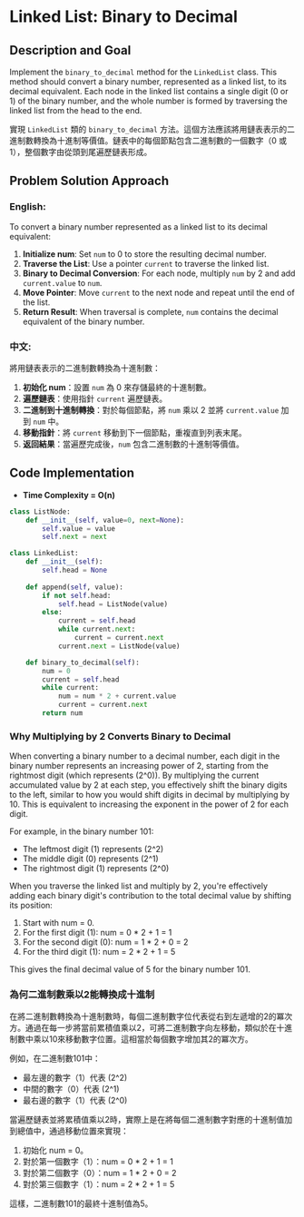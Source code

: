 # Linked List: Binary to Decimal

## Description and Goal

Implement the `binary_to_decimal` method for the `LinkedList` class. This method should convert a binary number, represented as a linked list, to its decimal equivalent. Each node in the linked list contains a single digit (0 or 1) of the binary number, and the whole number is formed by traversing the linked list from the head to the end.

實現 `LinkedList` 類的 `binary_to_decimal` 方法。這個方法應該將用鏈表表示的二進制數轉換為十進制等價值。鏈表中的每個節點包含二進制數的一個數字（0 或 1），整個數字由從頭到尾遍歷鏈表形成。

## Problem Solution Approach

### English:

To convert a binary number represented as a linked list to its decimal equivalent:

1. **Initialize num**: Set `num` to 0 to store the resulting decimal number.
2. **Traverse the List**: Use a pointer `current` to traverse the linked list.
3. **Binary to Decimal Conversion**: For each node, multiply `num` by 2 and add `current.value` to `num`.
4. **Move Pointer**: Move `current` to the next node and repeat until the end of the list.
5. **Return Result**: When traversal is complete, `num` contains the decimal equivalent of the binary number.

### 中文:

將用鏈表表示的二進制數轉換為十進制數：

1. **初始化 num**：設置 `num` 為 0 來存儲最終的十進制數。
2. **遍歷鏈表**：使用指針 `current` 遍歷鏈表。
3. **二進制到十進制轉換**：對於每個節點，將 `num` 乘以 2 並將 `current.value` 加到 `num` 中。
4. **移動指針**：將 `current` 移動到下一個節點，重複直到列表末尾。
5. **返回結果**：當遍歷完成後，`num` 包含二進制數的十進制等價值。

## Code Implementation 
* **Time Complexity = O(n)**

```python
class ListNode:
    def __init__(self, value=0, next=None):
        self.value = value
        self.next = next

class LinkedList:
    def __init__(self):
        self.head = None
    
    def append(self, value):
        if not self.head:
            self.head = ListNode(value)
        else:
            current = self.head
            while current.next:
                current = current.next
            current.next = ListNode(value)

    def binary_to_decimal(self):
        num = 0
        current = self.head
        while current:
            num = num * 2 + current.value
            current = current.next
        return num

```

### Why Multiplying by 2 Converts Binary to Decimal

When converting a binary number to a decimal number, each digit in the binary number represents an increasing power of 2, starting from the rightmost digit (which represents \(2^0\)). By multiplying the current accumulated value by 2 at each step, you effectively shift the binary digits to the left, similar to how you would shift digits in decimal by multiplying by 10. This is equivalent to increasing the exponent in the power of 2 for each digit.

For example, in the binary number 101:
- The leftmost digit (1) represents \(2^2\)
- The middle digit (0) represents \(2^1\)
- The rightmost digit (1) represents \(2^0\)

When you traverse the linked list and multiply by 2, you're effectively adding each binary digit's contribution to the total decimal value by shifting its position:

1. Start with num = 0.
2. For the first digit (1): num = 0 * 2 + 1 = 1
3. For the second digit (0): num = 1 * 2 + 0 = 2
4. For the third digit (1): num = 2 * 2 + 1 = 5

This gives the final decimal value of 5 for the binary number 101.

### 為何二進制數乘以2能轉換成十進制

在將二進制數轉換為十進制數時，每個二進制數字位代表從右到左遞增的2的冪次方。通過在每一步將當前累積值乘以2，可將二進制數字向左移動，類似於在十進制數中乘以10來移動數字位置。這相當於每個數字增加其2的冪次方。

例如，在二進制數101中：
- 最左邊的數字（1）代表 \(2^2\)
- 中間的數字（0）代表 \(2^1\)
- 最右邊的數字（1）代表 \(2^0\)

當遍歷鏈表並將累積值乘以2時，實際上是在將每個二進制數字對應的十進制值加到總值中，通過移動位置來實現：

1. 初始化 num = 0。
2. 對於第一個數字（1）：num = 0 * 2 + 1 = 1
3. 對於第二個數字（0）：num = 1 * 2 + 0 = 2
4. 對於第三個數字（1）：num = 2 * 2 + 1 = 5

這樣，二進制數101的最終十進制值為5。

